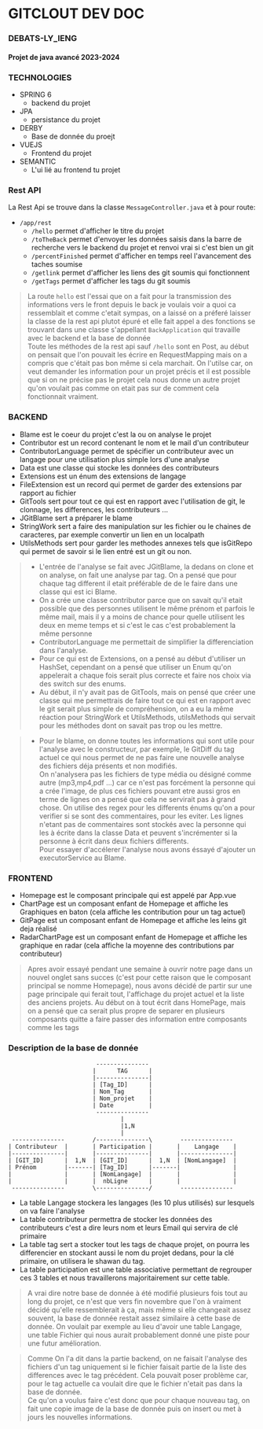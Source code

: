 # GITCLOUT DEV DOC
### DEBATS-LY_IENG
#### Projet de java avancé 2023-2024
### TECHNOLOGIES
- SPRING 6 
   - backend du projet
- JPA
   - persistance du projet
- DERBY
   - Base de donnée du proejt
- VUEJS
   - Frontend du projet 
- SEMANTIC
   - L'ui lié au frontend tu projet

### Rest API
La Rest Api se trouve dans la classe  ``MessageController.java`` et à pour route:
 - ``/app/rest``
   - ``/hello``  permet d'afficher le titre du projet
   - ``/toTheBack`` permet d'envoyer les données saisis dans la barre de recherche vers le backend du projet et renvoi vrai si c'est bien un git
   - ``/percentFinished`` permet d'afficher en temps reel l'avancement des taches soumise
   - ``/getlink`` permet d'afficher les liens des git soumis qui fonctionnent 
   - ``/getTags`` permet d'afficher les tags du git soumis

> La route ``hello`` est l'essai que on a fait pour la transmission des informations vers le front depuis le back je voulais voir a quoi ca ressemblait et comme c'etait sympas, on a laissé
on a préferé laisser la classe de la rest api plutot épuré et elle fait appel a des fonctions se trouvant dans une classe s'appellant ``BackApplication`` qui travaille avec le backend et la base de donnée<br>
> Toute les méthodes de la rest api sauf ``/hello`` sont en Post, au début on pensait que l'on pouvait les écrire en RequestMapping mais on a compris que c'était pas bon même si cela marchait. On l'utilse car, on veut demander les information pour un projet précis et il est possible que si on ne précise pas le projet cela nous donne un autre projet qu'on voulait pas comme on etait pas sur de comment cela fonctionnait vraiment.

### BACKEND
   - Blame est le coeur du projet c'est la ou on analyse le projet
   - Contributor est un record contenant le nom et le mail d'un contributeur
   - ContributorLanguage permet de spécifier un contributeur avec un langage pour une utilisation plus simple lors d'une analyse
   - Data est une classe qui stocke les données des contributeurs
   - Extensions est un énum des extensions de langage
   - FileExtension est un record qui permet de garder des extensions par rapport au fichier
   - GitTools sert pour tout ce qui est en rapport avec l'utilisation de git, le clonnage, les differences, les contributeurs ...
   - JGitBlame sert a préparer le blame
   - StringWork sert a faire des manipulation sur les fichier ou le chaines de caracteres, par exemple convertir un lien en un localpath
   - UtilsMethods sert pour garder les methodes annexes tels que isGitRepo qui permet de savoir si le lien entré est un git ou non.

   > - L'entrée de l'analyse se fait avec JGitBlame, la dedans on clone et on analyse, on fait une analyse par tag. On a pensé que pour chaque tag different il etait préférable de de le faire dans une classe qui est ici Blame.
   > - On a crée une classe contributor parce que on savait qu'il etait possible que des personnes utilisent le même prénom et parfois le même mail, mais il y a moins de chance pour quelle utilisent les deux en meme temps et si c'est le cas c'est probablement la même personne
   > - ContributorLanguage me permettait de simplifier la differenciation dans l'analyse.
   > - Pour ce qui est de Extensions, on a pensé au début d'utiliser un HashSet, cependant on a pensé que utiliser un Enum qu'on appelerait a chaque fois serait plus correcte et faire nos choix via des switch sur des enums.
   > - Au début, il n'y avait pas de GitTools, mais on pensé que créer une classe qui me permettrais de faire tout ce qui est en rapport avec le git serait plus simple de compréhension, on a eu la même réaction pour StringWork et UtilsMethods, utilsMethods qui servait pour les méthodes dont on savait pas trop ou les mettre.

   > - Pour le blame, on donne toutes les informations qui sont utile pour l'analyse avec le constructeur, par exemple, le GitDiff du tag actuel ce qui nous permet de ne pas faire une nouvelle analyse des fichiers déja présents et non modifiés.<br> 
   On n'analysera pas les fichiers de type média ou désigné comme autre (mp3,mp4,pdf ...) car ce n'est pas forcément la personne qui a crée l'image, de plus ces fichiers pouvant etre aussi gros en terme de lignes on a pensé que cela ne servirait pas à grand chose.
   On utilise des regex pour les differents énums qu'on a pour verifier si se sont des commentaires, pour les eviter. Les lignes n'etant pas de commentaires sont stockés avec la personne qui les à écrite dans la classe Data et peuvent s'incrémenter si la personne à écrit dans deux fichiers differents.<br>
   Pour essayer d'accélerer l'analyse nous avons éssayé d'ajouter un executorService au Blame.

### FRONTEND
   -  Homepage est le composant principale qui est appelé par App.vue
   -  ChartPage est un composant enfant de Homepage et affiche les Graphiques en baton (cela affiche les contribution pour un tag actuel)
   -  GitPage est un composant enfant de Homepage et affiche les leins git deja réalisé
   -  RadarChartPage est un composant enfant de Homepage et affiche les graphique en radar (cela affiche la moyenne des contributions par contributeur)
> Apres avoir essayé pendant une semaine à ouvrir notre page dans un nouvel onglet sans succes (c'est pour cette raison que le composant principal se nomme Homepage), nous avons décidé de partir sur une page principale qui ferait tout, l'affichage du projet actuel et la liste des anciens projets.
> Au début on à tout écrit dans HomePage, mais on a pensé que ca serait plus propre de separer en plusieurs composants quitte a faire passer des information entre composants comme les tags



### Description de la base de donnée
```
                         ---------------
                        |      TAG      |
                        |---------------|
                        | [Tag_ID]      |
                        | Nom_Tag       |
                        | Nom_projet    |
                        | Date          |
                         ---------------
                                |
                                |1,N
                                |
 ---------------        /---------------\        ---------------
| Contributeur  |       | Participation |       |    Langage    |
|---------------|       |---------------|       |---------------|
| [GIT_ID]      |  1,N  | [GIT_ID]      |  1,N  | [NomLangage]  |
| Prénom        |-------| [Tag_ID]      |-------|               |
|               |       | [NomLangage]  |       |               |
|               |       |  nbLigne      |       |               |
 ---------------        \---------------/        ---------------
```
 - La table Langage stockera les langages (les 10 plus utilisés) sur lesquels on va faire l'analyse
 - La table contributeur permettra de stocker les données des contributeurs c'est a dire leurs nom et leurs Email qui servira de clé primaire
 - La table tag sert a stocker tout les tags de chaque projet, on pourra les differencier en stockant aussi le nom du projet dedans, pour la clé primaire, on utilisera le shawan du tag.
 - La table participation est une table associative permettant de regrouper ces 3 tables et nous travaillerons majoritairement sur cette table.

> A vrai dire notre base de donnée à été modifié plusieurs fois tout au long du projet, ce n'est que vers fin novembre que l'on à vraiment décidé qu'elle ressemblerait à ça, mais même si elle changeait assez souvent, la base de donnée restait assez similaire à cette base de donnée.
> On voulait par exemple au lieu d'avoir une table Langage, une table Fichier qui nous aurait probablement donné une piste pour une futur amélioration.

> Comme On l'a dit dans la partie backend, on ne faisait l'analyse des fichiers d'un tag uniquement si le fichier faisait partie de la liste des differences avec le tag précédent. Cela pouvait poser problème car, pour le tag actuelle ca voulait dire que le fichier n'etait pas dans la base de donnée.<br>
> Ce qu'on a voulus faire c'est donc que pour chaque nouveau tag, on fait une copie image de la base de donnée puis on insert ou met à jours les nouvelles informations.